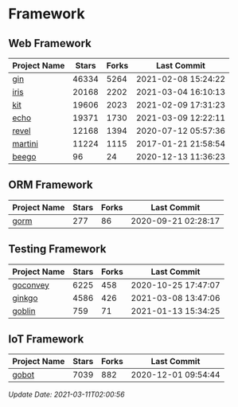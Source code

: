 # Framework

## Web Framework
| Project Name | Stars | Forks | Last Commit |
| ------------ | ----- | ----- | ----------- |
| [gin](https://github.com/gin-gonic/gin) | 46334 | 5264 | 2021-02-08 15:24:22 |
| [iris](https://github.com/kataras/iris) | 20168 | 2202 | 2021-03-04 16:10:13 |
| [kit](https://github.com/go-kit/kit) | 19606 | 2023 | 2021-02-09 17:31:23 |
| [echo](https://github.com/labstack/echo) | 19371 | 1730 | 2021-03-09 12:22:11 |
| [revel](https://github.com/revel/revel) | 12168 | 1394 | 2020-07-12 05:57:36 |
| [martini](https://github.com/go-martini/martini) | 11224 | 1115 | 2017-01-21 21:58:54 |
| [beego](https://github.com/astaxie/beego) | 96 | 24 | 2020-12-13 11:36:23 |

## ORM Framework
| Project Name | Stars | Forks | Last Commit |
| ------------ | ----- | ----- | ----------- |
| [gorm](https://github.com/jinzhu/gorm) | 277 | 86 | 2020-09-21 02:28:17 |

## Testing Framework
| Project Name | Stars | Forks | Last Commit |
| ------------ | ----- | ----- | ----------- |
| [goconvey](https://github.com/smartystreets/goconvey) | 6225 | 458 | 2020-10-25 17:47:07 |
| [ginkgo](https://github.com/onsi/ginkgo) | 4586 | 426 | 2021-03-08 13:47:06 |
| [goblin](https://github.com/franela/goblin) | 759 | 71 | 2021-01-13 15:34:25 |

## IoT Framework
| Project Name | Stars | Forks | Last Commit |
| ------------ | ----- | ----- | ----------- |
| [gobot](https://github.com/hybridgroup/gobot) | 7039 | 882 | 2020-12-01 09:54:44 |

*Update Date: 2021-03-11T02:00:56*